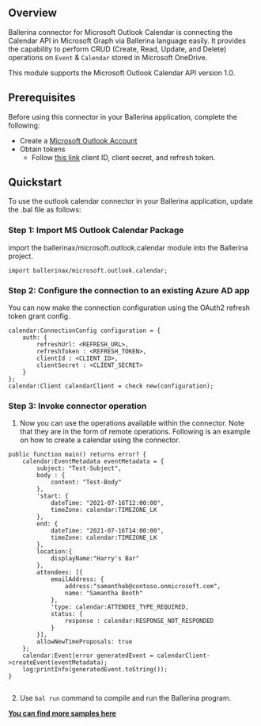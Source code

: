 ## Overview
Ballerina connector for Microsoft Outlook Calendar is connecting the Calendar API in Microsoft Graph via Ballerina language easily. It provides the capability to perform CRUD (Create, Read, Update, and Delete) operations on `Event` & `Calendar` stored in Microsoft OneDrive.

This module supports the Microsoft Outlook Calendar API version 1.0.
 
## Prerequisites
Before using this connector in your Ballerina application, complete the following:
* Create a [Microsoft Outlook Account](https://outlook.live.com/owa/)
* Obtain tokens
    - Follow [this link](https://docs.microsoft.com/en-us/graph/auth-v2-user#authentication-and-authorization-steps) client ID, client secret, and refresh token.
 
## Quickstart
To use the outlook calendar connector in your Ballerina application, update the .bal file as follows:

### Step 1: Import MS Outlook Calendar Package 
import the ballerinax/microsoft.outlook.calendar module into the Ballerina project.

```ballerina
import ballerinax/microsoft.outlook.calendar;
```
### Step 2: Configure the connection to an existing Azure AD app
You can now make the connection configuration using the OAuth2 refresh token grant config.

```ballerina
calendar:ConnectionConfig configuration = {
    auth: {
        refreshUrl: <REFRESH_URL>,
        refreshToken : <REFRESH_TOKEN>,
        clientId : <CLIENT_ID>,
        clientSecret : <CLIENT_SECRET>
    }
};
calendar:Client calendarClient = check new(configuration);
```
### Step 3: Invoke connector operation

1. Now you can use the operations available within the connector. Note that they are in the form of remote operations.
Following is an example on how to create a calendar using the connector.

```
public function main() returns error? {
    calendar:EventMetadata eventMetadata = {
        subject: "Test-Subject",
        body : {
            content: "Test-Body"
        },
        'start: {
            dateTime: "2021-07-16T12:00:00",
            timeZone: calendar:TIMEZONE_LK
        },
        end: {
            dateTime: "2021-07-16T14:00:00",
            timeZone: calendar:TIMEZONE_LK
        },
        location:{
            displayName:"Harry's Bar"
        },
        attendees: [{
            emailAddress: {
                address:"samanthab@contoso.onmicrosoft.com",
                name: "Samantha Booth"
            },
            'type: calendar:ATTENDEE_TYPE_REQUIRED,
            status: {
                response : calendar:RESPONSE_NOT_RESPONDED
            }
        }],
        allowNewTimeProposals: true
    };
    calendar:Event|error generatedEvent = calendarClient->createEvent(eventMetadata);
    log:printInfo(generatedEvent.toString());
}
   
```
2. Use `bal run` command to compile and run the Ballerina program.
 
**[You can find more samples here](https://github.com/ballerina-platform/module-ballerinax-microsoft.outlook.calendar/tree/master/samples)**
